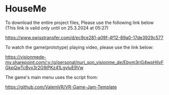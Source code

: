 # HouseMe


To download the entire project files, Please use the following link below (This link is valid only until on 25.3.2024 at 05:27)

https://www.swisstransfer.com/d/ec9ce281-a09f-4f12-89a0-17de3929c577


To watch the game(prototype) playing video, please use the link below:

https://visionmede-my.sharepoint.com/:v:/g/personal/nuri_son_visionme_de/Ebym3rjG4wpHilvFGkpQwTcBvx3r2G9iPKz41LgvluE9Vw


The game's main menu uses the script from:

https://github.com/ValemVR/VR-Game-Jam-Template
